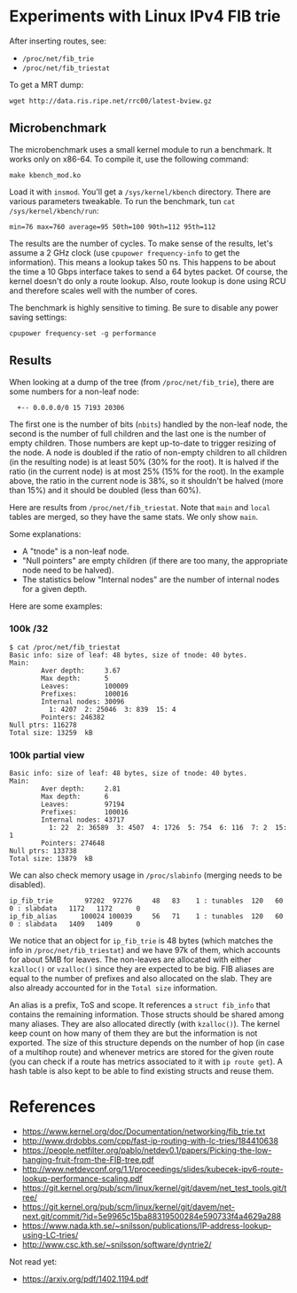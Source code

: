 # Experiments with Linux IPv4 FIB trie

After inserting routes, see:

 - `/proc/net/fib_trie`
 - `/proc/net/fib_triestat`

To get a MRT dump:

    wget http://data.ris.ripe.net/rrc00/latest-bview.gz

## Microbenchmark

The microbenchmark uses a small kernel module to run a benchmark. It
works only on x86-64. To compile it, use the following command:

    make kbench_mod.ko

Load it with `insmod`. You'll get a `/sys/kernel/kbench`
directory. There are various parameters tweakable. To run the
benchmark, tun `cat /sys/kernel/kbench/run`:

    min=76 max=760 average=95 50th=100 90th=112 95th=112

The results are the number of cycles. To make sense of the results,
let's assume a 2 GHz clock (use `cpupower frequency-info` to get the
information). This means a lookup takes 50 ns. This happens to be
about the time a 10 Gbps interface takes to send a 64 bytes packet. Of
course, the kernel doesn't do only a route lookup. Also, route lookup
is done using RCU and therefore scales well with the number of cores.

The benchmark is highly sensitive to timing. Be sure to disable any
power saving settings:

    cpupower frequency-set -g performance

## Results

When looking at a dump of the tree (from `/proc/net/fib_trie`), there
are some numbers for a non-leaf node:

      +-- 0.0.0.0/0 15 7193 20306

The first one is the number of bits (`nbits`) handled by the non-leaf
node, the second is the number of full children and the last one is
the number of empty children. Those numbers are kept up-to-date to
trigger resizing of the node. A node is doubled if the ratio of
non-empty children to all children (in the resulting node) is at least
50% (30% for the root). It is halved if the ratio (in the current
node) is at most 25% (15% for the root). In the example above, the
ratio in the current node is 38%, so it shouldn't be halved (more than
15%) and it should be doubled (less than 60%).

Here are results from `/proc/net/fib_triestat`. Note that `main` and
`local` tables are merged, so they have the same stats. We only show
`main`.

Some explanations:

 - A "tnode" is a non-leaf node.
 - "Null pointers" are empty children (if there are too many, the
   appropriate node need to be halved).
 - The statistics below "Internal nodes" are the number of internal
   nodes for a given depth.

Here are some examples:

### 100k /32

    $ cat /proc/net/fib_triestat
    Basic info: size of leaf: 48 bytes, size of tnode: 40 bytes.
    Main:
            Aver depth:     3.67
            Max depth:      5
            Leaves:         100009
            Prefixes:       100016
            Internal nodes: 30096
              1: 4207  2: 25046  3: 839  15: 4
            Pointers: 246382
    Null ptrs: 116278
    Total size: 13259  kB

### 100k partial view

    Basic info: size of leaf: 48 bytes, size of tnode: 40 bytes.
    Main:
            Aver depth:     2.81
            Max depth:      6
            Leaves:         97194
            Prefixes:       100016
            Internal nodes: 43717
              1: 22  2: 36589  3: 4507  4: 1726  5: 754  6: 116  7: 2  15: 1
            Pointers: 274648
    Null ptrs: 133738
    Total size: 13879  kB

We can also check memory usage in `/proc/slabinfo` (merging needs to
be disabled).

    ip_fib_trie        97202  97276     48   83    1 : tunables  120   60    0 : slabdata   1172   1172      0
    ip_fib_alias      100024 100039     56   71    1 : tunables  120   60    0 : slabdata   1409   1409      0

We notice that an object for `ip_fib_trie` is 48 bytes (which matches
the info in `/proc/net/fib_triestat`) and we have 97k of them, which
accounts for about 5MB for leaves. The non-leaves are allocated with
either `kzalloc()` or `vzalloc()` since they are expected to be
big. FIB aliases are equal to the number of prefixes and also
allocated on the slab. They are also already accounted for in the
`Total size` information.

An alias is a prefix, ToS and scope. It references a `struct fib_info`
that contains the remaining information. Those structs should be
shared among many aliases. They are also allocated directly (with
`kzalloc()`). The kernel keep count on how many of them they are but
the information is not exported. The size of this structure depends on
the number of hop (in case of a multihop route) and whenever metrics
are stored for the given route (you can check if a route has metrics
associated to it with `ip route get`). A hash table is also kept to be
able to find existing structs and reuse them.

# References

 - https://www.kernel.org/doc/Documentation/networking/fib_trie.txt
 - http://www.drdobbs.com/cpp/fast-ip-routing-with-lc-tries/184410638
 - https://people.netfilter.org/pablo/netdev0.1/papers/Picking-the-low-hanging-fruit-from-the-FIB-tree.pdf
 - http://www.netdevconf.org/1.1/proceedings/slides/kubecek-ipv6-route-lookup-performance-scaling.pdf
 - https://git.kernel.org/pub/scm/linux/kernel/git/davem/net_test_tools.git/tree/
 - https://git.kernel.org/pub/scm/linux/kernel/git/davem/net-next.git/commit/?id=5e9965c15ba88319500284e590733f4a4629a288
 - https://www.nada.kth.se/~snilsson/publications/IP-address-lookup-using-LC-tries/
 - http://www.csc.kth.se/~snilsson/software/dyntrie2/

Not read yet:

 - https://arxiv.org/pdf/1402.1194.pdf


